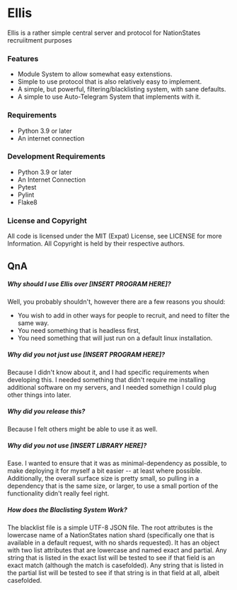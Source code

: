 # Ellis  
  Ellis is a rather simple central server and protocol for NationStates
recruiitment purposes

### Features  
- Module System to allow somewhat easy extenstions.
- Simple to use protocol that is also relatively easy to implement.
- A simple, but powerful, filtering/blacklisting system, with sane defaults.
- A simple to use Auto-Telegram System that implements with it.

### Requirements  
- Python 3.9 or later
- An internet connection

### Development Requirements
- Python 3.9 or later
- An Internet Connection
- Pytest
- Pylint
- Flake8

### License and Copyright  
  All code is licensed under the MIT (Expat) License, see LICENSE for more Information.
  All Copyright is held by their respective authors.

## QnA  
##### Why should I use Ellis over [INSERT PROGRAM HERE]?  
  Well, you probably shouldn't, however there are a few reasons you should:
   - You wish to add in other ways for people to recruit, and need to filter the same way.
   - You need something that is headless first,
   - You need something that will just run on a default linux installation.

##### Why did you not just use [INSERT PROGRAM HERE]?  
  Because I didn't know about it, and I had specific requirements when developing
this. I needed something that didn't require me installing additional software on
my servers, and I needed somethign I could plug other things into later.

##### Why did you release this?  
  Because I felt others might be able to use it as well.

##### Why did you not use [INSERT LIBRARY HERE]?  
  Ease. I wanted to ensure that it was as minimal-dependency as possible,
to make deploying it for myself a bit easier -- at least where possible.
Additionally, the overall surface size is pretty small, so pulling in a dependency
that is the same size, or larger, to use a small portion of the functionality
didn't really feel right.

##### How does the Blaclisting System Work?  
  The blacklist file is a simple UTF-8 JSON file. The root attributes is the lowercase name
of a NationStates nation shard (specifically one that is available in a default request,
with no shards requested). It has an object with two list attributes that are lowercase and named
exact and partial. Any string that is listed in the exact list will be tested to see if that field
is an exact match (although the match is casefolded). Any string that is listed in the partial list
will be tested to see if that string is in that field at all, albeit casefolded. 
